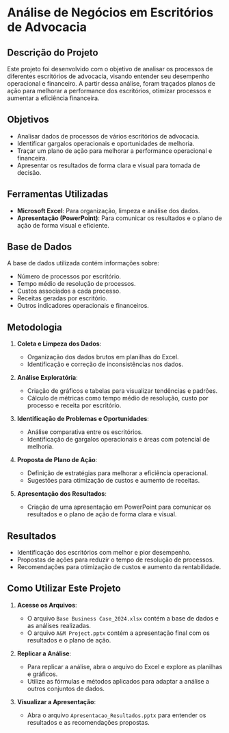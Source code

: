 # Análise de Negócios em Escritórios de Advocacia

## Descrição do Projeto
Este projeto foi desenvolvido com o objetivo de analisar os processos de diferentes escritórios de advocacia, visando entender seu desempenho operacional e financeiro. A partir dessa análise, foram traçados planos de ação para melhorar a performance dos escritórios, otimizar processos e aumentar a eficiência financeira.

## Objetivos
- Analisar dados de processos de vários escritórios de advocacia.
- Identificar gargalos operacionais e oportunidades de melhoria.
- Traçar um plano de ação para melhorar a performance operacional e financeira.
- Apresentar os resultados de forma clara e visual para tomada de decisão.

## Ferramentas Utilizadas
- **Microsoft Excel**: Para organização, limpeza e análise dos dados.
- **Apresentação (PowerPoint)**: Para comunicar os resultados e o plano de ação de forma visual e eficiente.

## Base de Dados
A base de dados utilizada contém informações sobre:
- Número de processos por escritório.
- Tempo médio de resolução de processos.
- Custos associados a cada processo.
- Receitas geradas por escritório.
- Outros indicadores operacionais e financeiros.

## Metodologia
1. **Coleta e Limpeza dos Dados**:
   - Organização dos dados brutos em planilhas do Excel.
   - Identificação e correção de inconsistências nos dados.

2. **Análise Exploratória**:
   - Criação de gráficos e tabelas para visualizar tendências e padrões.
   - Cálculo de métricas como tempo médio de resolução, custo por processo e receita por escritório.

3. **Identificação de Problemas e Oportunidades**:
   - Análise comparativa entre os escritórios.
   - Identificação de gargalos operacionais e áreas com potencial de melhoria.

4. **Proposta de Plano de Ação**:
   - Definição de estratégias para melhorar a eficiência operacional.
   - Sugestões para otimização de custos e aumento de receitas.

5. **Apresentação dos Resultados**:
   - Criação de uma apresentação em PowerPoint para comunicar os resultados e o plano de ação de forma clara e visual.

## Resultados
- Identificação dos escritórios com melhor e pior desempenho.
- Propostas de ações para reduzir o tempo de resolução de processos.
- Recomendações para otimização de custos e aumento da rentabilidade.

## Como Utilizar Este Projeto
1. **Acesse os Arquivos**:
   - O arquivo `Base Business Case_2024.xlsx` contém a base de dados e as análises realizadas.
   - O arquivo `A&M Project.pptx` contém a apresentação final com os resultados e o plano de ação.

2. **Replicar a Análise**:
   - Para replicar a análise, abra o arquivo do Excel e explore as planilhas e gráficos.
   - Utilize as fórmulas e métodos aplicados para adaptar a análise a outros conjuntos de dados.

3. **Visualizar a Apresentação**:
   - Abra o arquivo `Apresentacao_Resultados.pptx` para entender os resultados e as recomendações propostas.


